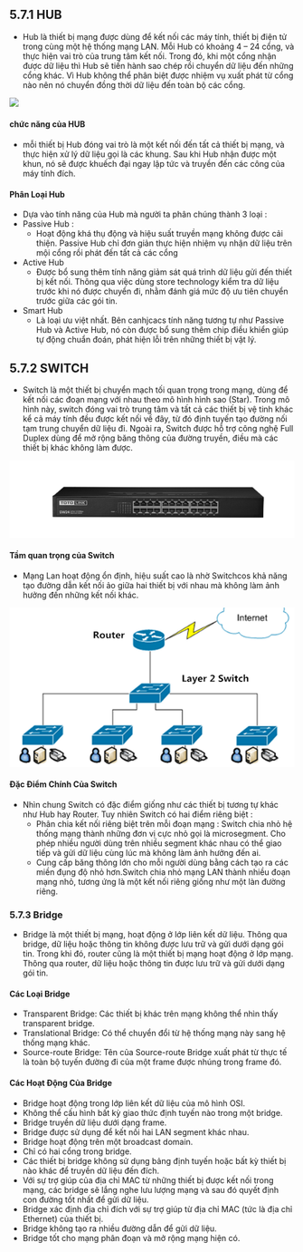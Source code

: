 ## 5.7.1 HUB 
- Hub là thiết bị mạng được dùng để kết nối các máy tính, thiết bị điện tử trong cùng một hệ thống mạng LAN. Mỗi Hub có khoảng 4 – 24 cổng, và thực hiện vai trò của trung tâm kết nối. Trong đó, khi một cổng nhận được dữ liệu thì Hub sẽ tiến hành sao chép rồi chuyển dữ liệu đến những cổng khác. Vì Hub không thể phân biệt được nhiệm vụ xuất phát từ cổng nào nên nó chuyển đồng thời dữ liệu đến toàn bộ các cổng.
<img src ="../../.jmg/hub.PNG">

#### chức năng của HUB
- mỗi thiết bị Hub đóng vai trò là một kết nối đến tất cả thiết bị mạng, và thực hiện xử lý dữ liệu gọi là các khung. Sau khi Hub nhận được một khun, nó sẽ được khuếch đại ngay lập tức và truyền đến các công của máy tính đích.
#### Phân Loại Hub
- Dựa vào tính năng của Hub mà người ta phân chúng thành 3 loại :
- Passive Hub :
    + Hoạt động khá thụ động và hiệu suất truyền mạng không được cải thiện. Passive Hub chỉ đơn giản thực hiện nhiệm vụ nhận dữ liệu trên mội cổng rồi phát đến tất cả các cổng
- Active Hub 
    + Được bổ sung thêm tính năng giảm sát quá trình dữ liệu gửi đến thiết bị kết nối. Thông qua việc dùng store technology kiểm tra dữ liệu trước khi nó được chuyển đi, nhằm đánh giá mức độ ưu tiên chuyển trước giữa các gói tin.
- Smart Hub 
    + Là loại ưu việt nhất. Bên canhjcacs tính năng tương tự như Passive Hub và Active Hub, nó còn được bổ sung thêm chip điều khiển giúp tự động chuẩn đoán, phát hiện lỗi trên những thiết bị vật lý.
## 5.7.2 SWITCH
- Switch là một thiết bị chuyển mạch tối quan trọng trong mạng, dùng để kết nối các đoạn mạng với nhau theo mô hình hình sao (Star). Trong mô hình này, switch đóng vai trò trung tâm và tất cả các thiết bị vệ tinh khác kể cả máy tính đều được kết nối về đây, từ đó định tuyến tạo đường nối tạm trung chuyển dữ liệu đi. Ngoài ra, Switch được hỗ trợ công nghệ Full Duplex dùng để mở rộng băng thông của đường truyền, điều mà các thiết bị khác không làm được.

<img src = "../../jmg/sw.PNG">

#### Tầm quan trọng của Switch
- Mạng Lan hoạt động ổn định, hiệu suất cao là nhờ Switchcos khả năng tạo đường dẫn kết nối ảo giữa hai thiết bị với nhau mà không làm ảnh hưởng đến những kết nối khác.

<img src = "../../jmg/sw1.PNG">

#### Đặc Điểm Chính Của Switch 
- Nhìn chung Switch có đặc điểm giống như các thiết bị tương tự khác như Hub hay Router. Tuy nhiên Switch có hai điểm riêng biệt :
    + Phân chia kết nối riêng biệt trên mỗi đoạn mạng : Switch chia nhỏ hệ thống mạng thành những đơn vị cực nhỏ gọi là microsegment. Cho phép nhiều người dùng trên nhiều segment khác nhau có thể giao tiếp và gửi dữ liệu cùng lúc mà không làm ảnh hưởng đến ai.
    + Cung cấp băng thông lớn cho mỗi người dùng bằng cách tạo ra các miền đụng độ nhỏ hơn.Switch chia nhỏ mạng LAN thành nhiều đoạn mạng nhỏ, tương ứng là một kết nối riêng giống như một làn đường riêng.
### 5.7.3 Bridge 
- Bridge là một thiết bị mạng, hoạt động ở lớp liên kết dữ liệu. Thông qua bridge, dữ liệu hoặc thông tin không được lưu trữ và gửi dưới dạng gói tin. Trong khi đó, router cũng là một thiết bị mạng hoạt động ở lớp mạng. Thông qua router, dữ liệu hoặc thông tin được lưu trữ và gửi dưới dạng gói tin.
#### Các Loại Bridge 
- Transparent Bridge: Các thiết bị khác trên mạng không thể nhìn thấy transparent bridge.
- Translational Bridge: Có thể chuyển đổi từ hệ thống mạng này sang hệ thống mạng khác.
- Source-route Bridge: Tên của Source-route Bridge xuất phát từ thực tế là toàn bộ tuyến đường đi của một frame được nhúng trong frame đó.
#### Các Hoạt Động Của Bridge
- Bridge hoạt động trong lớp liên kết dữ liệu của mô hình OSI.
- Không thể cấu hình bất kỳ giao thức định tuyến nào trong một bridge.
- Bridge truyền dữ liệu dưới dạng frame.
- Bridge được sử dụng để kết nối hai LAN segment khác nhau.
- Bridge hoạt động trên một broadcast domain.
- Chỉ có hai cổng trong bridge.
- Các thiết bị bridge không sử dụng bảng định tuyến hoặc bất kỳ thiết bị nào khác để truyền dữ liệu đến đích.
- Với sự trợ giúp của địa chỉ MAC từ những thiết bị được kết nối trong mạng, các bridge sẽ lắng nghe lưu lượng mạng và sau đó quyết định con đường tốt nhất để gửi dữ liệu.
- Bridge xác định địa chỉ đích với sự trợ giúp từ địa chỉ MAC (tức là địa chỉ Ethernet) của thiết bị.
- Bridge không tạo ra nhiều đường dẫn để gửi dữ liệu.
- Bridge tốt cho mạng phân đoạn và mở rộng mạng hiện có.


